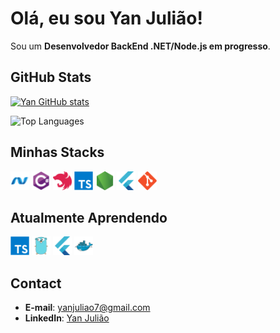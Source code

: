 # Olá, eu sou Yan Julião!

Sou um **Desenvolvedor BackEnd .NET/Node.js em progresso**.

## GitHub Stats

[![Yan GitHub stats](https://github-readme-stats.vercel.app/api?username=YanJuliao&show_icons=true&theme=dark)](https://github.com/yanjuliao)

![Top Languages](https://github-readme-stats.vercel.app/api/top-langs/?username=YanJuliao&layout=compact&theme=dark)


## Minhas Stacks
<p>
  <img alt=".NET" src="https://raw.githubusercontent.com/devicons/devicon/master/icons/dot-net/dot-net-original.svg" width="30" height="30"/>
  <img alt="C#" src="https://raw.githubusercontent.com/devicons/devicon/master/icons/csharp/csharp-original.svg" width="30" height="30"/>
  <img alt="NestJS" src="https://raw.githubusercontent.com/devicons/devicon/master/icons/nestjs/nestjs-plain.svg" width="30" height="30"/>
  <img alt="TypeScript" src="https://raw.githubusercontent.com/devicons/devicon/master/icons/typescript/typescript-original.svg" width="30" height="30"/>
  <img alt="Node.js" src="https://raw.githubusercontent.com/devicons/devicon/master/icons/nodejs/nodejs-original.svg" width="30" height="30"/>
  <img alt="Flutter" src="https://raw.githubusercontent.com/devicons/devicon/master/icons/flutter/flutter-original.svg" width="30" height="30"/>
  <img alt="Git" src="https://raw.githubusercontent.com/devicons/devicon/master/icons/git/git-original.svg" width="30" height="30"/>
</p>

## Atualmente Aprendendo
<p>
  <img alt="TypeScript" src="https://raw.githubusercontent.com/devicons/devicon/master/icons/typescript/typescript-original.svg" width="30" height="30"/>
  <img alt="GoLang" src="https://raw.githubusercontent.com/devicons/devicon/master/icons/go/go-original.svg" width="30" height="30"/>
  <img alt="Flutter" src="https://raw.githubusercontent.com/devicons/devicon/master/icons/flutter/flutter-original.svg" width="30" height="30"/>
  <img alt="Docker" src="https://raw.githubusercontent.com/devicons/devicon/master/icons/docker/docker-original.svg" width="30" height="30"/>
</p>

## Contact
- **E-mail**: [yanjuliao7@gmail.com](mailto:yanjuliao7@gmail.com)
- **LinkedIn**: [Yan Julião](https://www.linkedin.com/in/yan-juliao)
